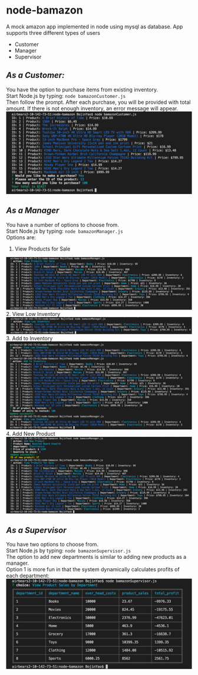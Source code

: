 # **node-bamazon**
A mock amazon app implemented in node using mysql as database. App supports three different types of users

* Customer
* Manager
* Supervisor

## *As a Customer:*

You have the option to purchase items from existing inventory.
<br>
Start Node.js by typing: `node bamazonCustomer.js` 
<br> 
Then follow the prompt. After each purchase, you will be provided with total amount. If there is not enough inventory, an error message will appear.
<br>
<img src='./images/customer.png'>
## *As a Manager*

You have a number of options to choose from.
<br>
Start Node.js by typing: `node bamazonManager.js`
<br>
Options are:
1. View Products for Sale
<img src='./images/manager_view_products.png'>
2. View Low Inventory
<img src='./images/manager_view_low_inventory.png'>
3. Add to Inventory
<img src='./images/manager_add_to_inventory.png'>
4. Add New Product
<img src='./images/manager_add_new_product.png'>

## *As a Supervisor*

You have two options to choose from.
<br>
Start Node.js by typing: `node bamazonSupervisor.js`
<br>
The option to add new departments is similar to adding new products as a manager.
<br>
Option 1 is more fun in that the system dynamically calculates profits of each department:
<img src='./images/supervisor.png'>
